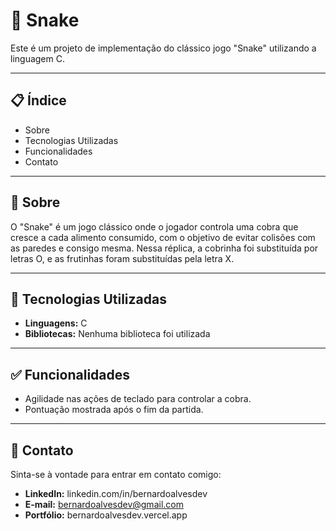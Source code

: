 # 🐍 Snake

Este é um projeto de implementação do clássico jogo "Snake" utilizando a linguagem C.

---

## 📋 Índice

- Sobre
- Tecnologias Utilizadas
- Funcionalidades
- Contato

---

## 🧐 Sobre

O "Snake" é um jogo clássico onde o jogador controla uma cobra que cresce a cada alimento consumido, com o objetivo de evitar colisões com as paredes e consigo mesma. Nessa réplica, a cobrinha foi substituída por letras O, e as frutinhas foram substituídas pela letra X.

---

## 🚀 Tecnologias Utilizadas

- **Linguagens:** C
- **Bibliotecas:** Nenhuma biblioteca foi utilizada

---

## ✅ Funcionalidades

- Agilidade nas ações de teclado para controlar a cobra.
- Pontuação mostrada após o fim da partida.

---

## 👤 Contato
Sinta-se à vontade para entrar em contato comigo:

- **LinkedIn:** linkedin.com/in/bernardoalvesdev
- **E-mail:** bernardoalvesdev@gmail.com
- **Portfólio:** bernardoalvesdev.vercel.app
